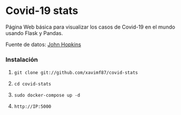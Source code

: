 # Covid-19 stats
Página Web básica para visualizar los casos de Covid-19 en el mundo usando Flask y Pandas.

Fuente de datos: [John Hopkins](https://coronavirus.jhu.edu/map.html)


### Instalación

1. `git clone git://github.com/xavimf87/covid-stats`

2. `cd covid-stats`

3. `sudo docker-compose up -d`

4. `http://IP:5000`




